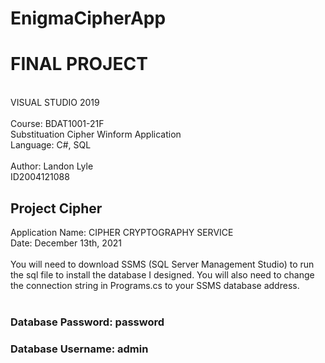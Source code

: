 # EnigmaCipherApp

<h1>FINAL PROJECT</h1>
<br />
VISUAL STUDIO 2019
<br /><br />
Course: BDAT1001-21F
<br />
Substituation Cipher Winform Application 
<br />
Language: C#, SQL
<br /><br />
Author: Landon Lyle
<br />
ID2004121088
<br />
<h2>Project Cipher</h2>

Application Name: CIPHER CRYPTOGRAPHY SERVICE
<br />
Date: December 13th, 2021
<br />
<br />
You will need to download SSMS (SQL Server Management Studio) to run the sql file to install the database I designed.
You will also need to change the connection string in Programs.cs to your SSMS database address.
<br />
<br />
<h3>Database Password: password<h3 />
<h3>Database Username: admin<h3 />
